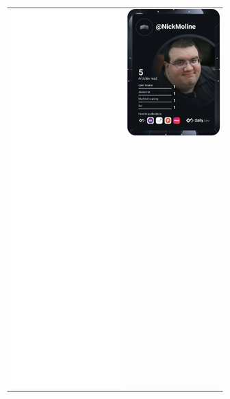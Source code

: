 <table width="100%" border="0">
  <tr>
    <td valign="top">
      <img src="https://github.com/nickmoline/nickmoline/blob/main/github-metrics.svg" alt="Metrics" Title="NickMoline's Metrics">
    </td>
    <td valign="top">
      <a href="https://app.daily.dev/NickMoline"><img src="https://github.com/nickmoline/nickmoline/blob/main/devcard.svg" alt="Nick Moline's DevCard" title="Nick Moline's Devcard" border="0" width="250" /></a>
    </td>
  </tr>
</table>
